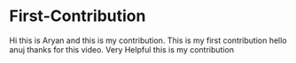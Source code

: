 # First-Contribution
Hi this is Aryan and this is my contribution.
This is my first contribution
hello anuj thanks for this video. Very Helpful
this is my contribution